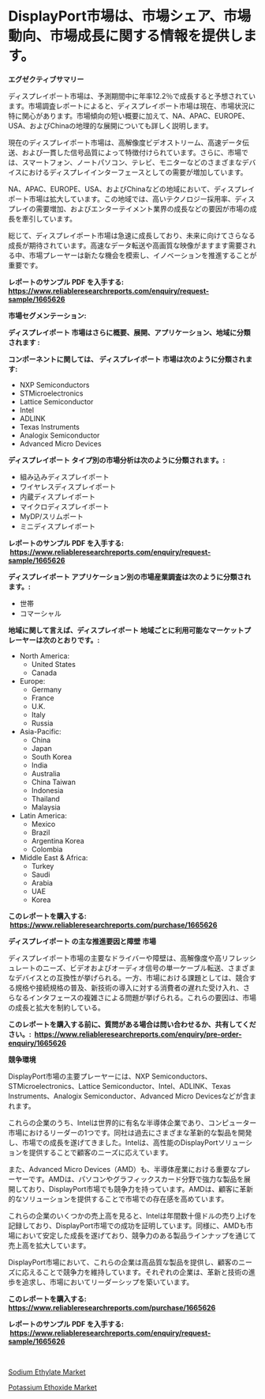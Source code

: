 <p><h1>DisplayPort市場は、市場シェア、市場動向、市場成長に関する情報を提供します。</h1></p><p><strong>エグゼクティブサマリー</strong></p>
<p><p>ディスプレイポート市場は、予測期間中に年率12.2％で成長すると予想されています。市場調査レポートによると、ディスプレイポート市場は現在、市場状況に特に関心があります。市場傾向の短い概要に加えて、NA、APAC、EUROPE、USA、およびChinaの地理的な展開についても詳しく説明します。</p><p>現在のディスプレイポート市場は、高解像度ビデオストリーム、高速データ伝送、および一貫した信号品質によって特徴付けられています。さらに、市場では、スマートフォン、ノートパソコン、テレビ、モニターなどのさまざまなデバイスにおけるディスプレイインターフェースとしての需要が増加しています。</p><p>NA、APAC、EUROPE、USA、およびChinaなどの地域において、ディスプレイポート市場は拡大しています。この地域では、高いテクノロジー採用率、ディスプレイの需要増加、およびエンターテイメント業界の成長などの要因が市場の成長を牽引しています。</p><p>総じて、ディスプレイポート市場は急速に成長しており、未来に向けてさらなる成長が期待されています。高速なデータ転送や高画質な映像がますます需要される中、市場プレーヤーは新たな機会を模索し、イノベーションを推進することが重要です。</p></p>
<p><strong>レポートのサンプル PDF を入手する: <a href="https://www.reliableresearchreports.com/enquiry/request-sample/1665626">https://www.reliableresearchreports.com/enquiry/request-sample/1665626</a></strong></p>
<p><strong>市場セグメンテーション:</strong></p>
<p><strong> ディスプレイポート 市場はさらに概要、展開、アプリケーション、地域に分類されます :</strong></p>
<p><strong>コンポーネントに関しては、 ディスプレイポート 市場は次のように分類されます: &nbsp;</strong></p>
<p><ul><li>NXP Semiconductors</li><li>STMicroelectronics</li><li>Lattice Semiconductor</li><li>Intel</li><li>ADLINK</li><li>Texas Instruments</li><li>Analogix Semiconductor</li><li>Advanced Micro Devices</li></ul></p>
<p><strong> ディスプレイポート タイプ別の市場分析は次のように分類されます。:</strong></p>
<p><ul><li>組み込みディスプレイポート</li><li>ワイヤレスディスプレイポート</li><li>内蔵ディスプレイポート</li><li>マイクロディスプレイポート</li><li>MyDP/スリムポート</li><li>ミニディスプレイポート</li></ul></p>
<p><strong>レポートのサンプル PDF を入手する: &nbsp;<a href="https://www.reliableresearchreports.com/enquiry/request-sample/1665626">https://www.reliableresearchreports.com/enquiry/request-sample/1665626</a></strong></p>
<p><strong> ディスプレイポート アプリケーション別の市場産業調査は次のように分類されます。:</strong></p>
<p><ul><li>世帯</li><li>コマーシャル</li></ul></p>
<p><strong>地域に関して言えば、ディスプレイポート 地域ごとに利用可能なマーケットプレーヤーは次のとおりです。:</strong></p>
<p><ul>
    <li>
        North America:
        <ul>
            <li>United States</li>
            <li>Canada</li>
        </ul>
    </li>
    <li>
        Europe:
        <ul>
            <li>Germany</li>
            <li>France</li>
            <li>U.K.</li>
            <li>Italy</li>
            <li>Russia</li>
        </ul>
    </li>
    <li>
        Asia-Pacific:
        <ul>
            <li>China</li>
            <li>Japan</li>
            <li>South Korea</li>
            <li>India</li>
            <li>Australia</li>
            <li>China Taiwan</li>
            <li>Indonesia</li>
            <li>Thailand</li>
            <li>Malaysia</li>
        </ul>
    </li>
    <li>
        Latin America:
        <ul>
            <li>Mexico</li>
            <li>Brazil</li>
            <li>Argentina Korea</li>
            <li>Colombia</li>
        </ul>
    </li>
    <li>
        Middle East & Africa:
        <ul>
            <li>Turkey</li>
            <li>Saudi</li>
            <li>Arabia</li>
            <li>UAE</li>
            <li>Korea</li>
        </ul>
    </li>
    </ul></p>
<p><strong>このレポートを購入する: &nbsp;<a href="https://www.reliableresearchreports.com/purchase/1665626">https://www.reliableresearchreports.com/purchase/1665626</a></strong></p>
<p><strong>ディスプレイポート の主な推進要因と障壁 市場</strong></p>
<p><p>ディスプレイポート市場の主要なドライバーや障壁は、高解像度や高リフレッシュレートのニーズ、ビデオおよびオーディオ信号の単一ケーブル転送、さまざまなデバイスとの互換性が挙げられる。一方、市場における課題としては、競合する規格や接続規格の普及、新技術の導入に対する消費者の遅れた受け入れ、さらなるインタフェースの複雑さによる問題が挙げられる。これらの要因は、市場の成長と拡大を制約している。</p></p>
<p><strong>このレポートを購入する前に、質問がある場合は問い合わせるか、共有してください。:&nbsp; <a href="https://www.reliableresearchreports.com/enquiry/pre-order-enquiry/1665626">https://www.reliableresearchreports.com/enquiry/pre-order-enquiry/1665626</a></strong></p>
<p><strong>競争環境</strong></p>
<p><p>DisplayPort市場の主要プレーヤーには、NXP Semiconductors、STMicroelectronics、Lattice Semiconductor、Intel、ADLINK、Texas Instruments、Analogix Semiconductor、Advanced Micro Devicesなどが含まれます。</p><p>これらの企業のうち、Intelは世界的に有名な半導体企業であり、コンピューター市場におけるリーダーの1つです。同社は過去にさまざまな革新的な製品を開発し、市場での成長を遂げてきました。Intelは、高性能のDisplayPortソリューションを提供することで顧客のニーズに応えています。</p><p>また、Advanced Micro Devices（AMD）も、半導体産業における重要なプレーヤーです。AMDは、パソコンやグラフィックスカード分野で強力な製品を展開しており、DisplayPort市場でも競争力を持っています。AMDは、顧客に革新的なソリューションを提供することで市場での存在感を高めています。</p><p>これらの企業のいくつかの売上高を見ると、Intelは年間数十億ドルの売り上げを記録しており、DisplayPort市場での成功を証明しています。同様に、AMDも市場において安定した成長を遂げており、競争力のある製品ラインナップを通じて売上高を拡大しています。</p><p>DisplayPort市場において、これらの企業は高品質な製品を提供し、顧客のニーズに応えることで競争力を維持しています。それぞれの企業は、革新と技術の進歩を追求し、市場においてリーダーシップを築いています。</p></p>
<p><strong>このレポートを購入する: &nbsp; <a href="https://www.reliableresearchreports.com/purchase/1665626">https://www.reliableresearchreports.com/purchase/1665626</a></strong></p>
<p><strong>レポートのサンプル PDF を入手する: &nbsp;<a href="https://www.reliableresearchreports.com/enquiry/request-sample/1665626">https://www.reliableresearchreports.com/enquiry/request-sample/1665626</a></strong><strong></strong></p>
<p>&nbsp;</p>
<p><p><a href="https://circular-yam-9b9.notion.site/Decoding-the-Sodium-Ethylate-Market-A-Deep-Dive-into-the-Latest-Market-Trends-Market-Segmentation--e7e221bc299c4e23a2c04963d4a8b319">Sodium Ethylate Market</a></p><p><a href="https://cedar-agate-3da.notion.site/Potassium-Ethoxide-Market-Research-Report-The-Key-To-Successful-Business-Strategy-Forecasted-for-Pe-c11d353b827c4c7395b004d10c9c3717">Potassium Ethoxide Market</a></p></p>